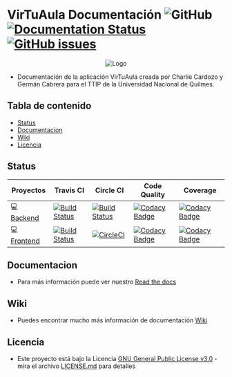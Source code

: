 # VirTuAula Documentación ![GitHub](https://img.shields.io/github/license/zolezzi/VirTuAula?color=green) [![Documentation Status](https://readthedocs.org/projects/virtuaula-documentacion/badge/?version=latest)](https://virtuaula-documentacion.readthedocs.io/en/latest/?badge=latest) [![GitHub issues](https://img.shields.io/github/issues-raw/zolezzi/VirTuAula-Documentacion?color=green)](https://github.com/zolezzi/VirTuAula-Documentacion/issues)
<p align="center">
   <img src="https://cdn.discordapp.com/attachments/828784442293485578/886246124103532584/unknown.png" alt="Logo"/>
</p>

* Documentación de la aplicación VirTuAula creada por Charlie Cardozo y Germán Cabrera para el TTIP de la Universidad Nacional de Quilmes.

## Tabla de contenido

- [Status](#status)
- [Documentacion](#documentacion)
- [Wiki](#wiki)
- [Licencia](#licencia)

## Status
| Proyectos | Travis CI | Circle CI | Code Quality | Coverage |
| ------------ | ------------ | ------------- | ------------- | ------------- |
:computer: [Backend](https://github.com/zolezzi/VirTuAula) |  [![Build Status](https://app.travis-ci.com/zolezzi/VirTuAula.svg?branch=main)](https://app.travis-ci.com/zolezzi/VirTuAula)  | [![Build Status](https://circleci.com/gh/zolezzi/VirTuAula/tree/main.svg?style=shield)](https://circleci.com/gh/zolezzi/VirTuAula/tree/main) | [![Codacy Badge](https://app.codacy.com/project/badge/Grade/cc260c6ff4034cf3b03596824ce070c7)](https://www.codacy.com/gh/zolezzi/VirTuAula/dashboard?utm_source=github.com&amp;utm_medium=referral&amp;utm_content=zolezzi/VirTuAula&amp;utm_campaign=Badge_Grade) | [![Codacy Badge](https://app.codacy.com/project/badge/Coverage/cc260c6ff4034cf3b03596824ce070c7)](https://www.codacy.com/gh/zolezzi/VirTuAula/dashboard?utm_source=github.com&utm_medium=referral&utm_content=zolezzi/VirTuAula&utm_campaign=Badge_Coverage)
:computer: [Frontend](https://github.com/zolezzi/VirTuAula-ui) | [![Build Status](https://app.travis-ci.com/zolezzi/VirTuAula-ui.svg?branch=main)](https://app.travis-ci.com/zolezzi/VirTuAula-ui) | [![CircleCI](https://circleci.com/gh/zolezzi/VirTuAula-ui/tree/main.svg?style=shield)](https://circleci.com/gh/zolezzi/VirTuAula-ui/tree/main) | [![Codacy Badge](https://app.codacy.com/project/badge/Grade/d396567ca8df4c6095d1a06b202a4dc7)](https://www.codacy.com/gh/zolezzi/VirTuAula-ui/dashboard?utm_source=github.com&amp;utm_medium=referral&amp;utm_content=zolezzi/VirTuAula-ui&amp;utm_campaign=Badge_Grade) | [![Codacy Badge](https://app.codacy.com/project/badge/Coverage/d396567ca8df4c6095d1a06b202a4dc7)](https://www.codacy.com/gh/zolezzi/VirTuAula-ui/dashboard?utm_source=github.com&utm_medium=referral&utm_content=zolezzi/VirTuAula-ui&utm_campaign=Badge_Coverage)

## Documentacion
* Para más información puede ver nuestro [Read the docs](https://virtuaula-documentacion.readthedocs.io/en/latest/)

## Wiki
* Puedes encontrar mucho más información de documentación [Wiki](https://github.com/zolezzi/VirTuAula-Documentacion/wiki)

## Licencia
* Este proyecto está bajo la Licencia [GNU General Public License v3.0](https://github.com/zolezzi/VirTuAula/blob/main/LICENSE) - mira el archivo [LICENSE.md](LICENSE.md) para detalles
